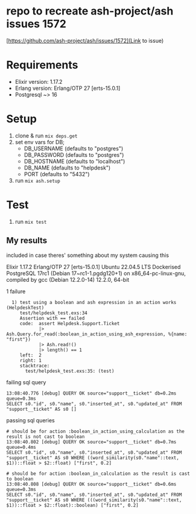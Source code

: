 # repo to recreate ash-project/ash issues 1572

[https://github.com/ash-project/ash/issues/1572](Link to issue)

# Requirements
- Elixir version: 1.17.2
- Erlang version: Erlang/OTP 27 [erts-15.0.1]
- Postgresql ~> 16

# Setup
1. clone & run `mix deps.get`
1. set env vars for DB;
   - DB_USERNAME (defaults to "postgres")
   - DB_PASSWORD (defaults to "postgres")
   - DB_HOSTNAME (defaults to "localhost")
   - DB_NAME (defaults to "helpdesk")
   - PORT (defaults to "5432")
1. run `mix ash.setup`

# Test
1. run `mix test`

## My results
included in case theres' something about my system causing this

Elixir 1.17.2
Erlang/OTP 27 [erts-15.0.1]
Ubuntu 22.04.5 LTS
Dockerised PostgreSQL 17rc1 (Debian 17~rc1-1.pgdg120+1) on x86_64-pc-linux-gnu, compiled by gcc (Debian 12.2.0-14) 12.2.0, 64-bit

1 failure
```
  1) test using a boolean and ash expression in an action works (HelpdeskTest)
     test/helpdesk_test.exs:34
     Assertion with == failed
     code:  assert Helpdesk.Support.Ticket
            |> Ash.Query.for_read(:boolean_in_action_using_ash_expression, %{name: "first"})
            |> Ash.read!()
            |> length() == 1
     left:  2
     right: 1
     stacktrace:
       test/helpdesk_test.exs:35: (test)
```
 
failing sql query
```
13:08:40.776 [debug] QUERY OK source="support__ticket" db=0.2ms queue=0.3ms
SELECT s0."id", s0."name", s0."inserted_at", s0."updated_at" FROM "support__ticket" AS s0 []
```
 
passing sql queries

```
# should be for action :boolean_in_action_using_calculation as the result is not cast to boolean
13:08:40.802 [debug] QUERY OK source="support__ticket" db=0.7ms queue=0.4ms
SELECT s0."id", s0."name", s0."inserted_at", s0."updated_at" FROM "support__ticket" AS s0 WHERE ((word_similarity(s0."name"::text, $1))::float > $2::float) ["first", 0.2]

# should be for action :boolean_in_calculation as the result is cast to boolean
13:08:40.808 [debug] QUERY OK source="support__ticket" db=0.6ms queue=0.3ms
SELECT s0."id", s0."name", s0."inserted_at", s0."updated_at" FROM "support__ticket" AS s0 WHERE (((word_similarity(s0."name"::text, $1))::float > $2::float)::boolean) ["first", 0.2]
```
